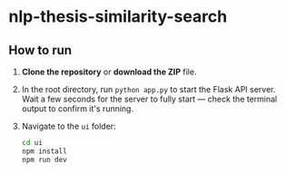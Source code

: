 # nlp-thesis-similarity-search

## How to run
1. **Clone the repository** or **download the ZIP** file.
2. In the root directory, run `python app.py` to start the Flask API server.  
   Wait a few seconds for the server to fully start — check the terminal output to confirm it's running.
3. Navigate to the `ui` folder:

   ```bash
   cd ui
   npm install
   npm run dev
